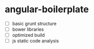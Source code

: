 angular-boilerplate
===================

- [ ] basic grunt structure
- [ ] bower libraries
- [ ] optimized build
- [ ] js static code analysis
